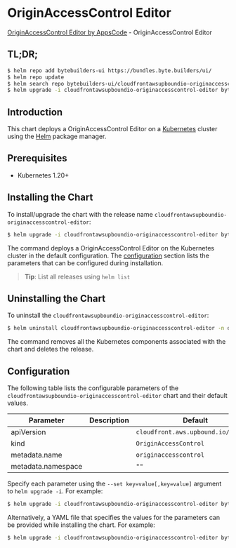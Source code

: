 # OriginAccessControl Editor

[OriginAccessControl Editor by AppsCode](https://byte.builders) - OriginAccessControl Editor

## TL;DR;

```bash
$ helm repo add bytebuilders-ui https://bundles.byte.builders/ui/
$ helm repo update
$ helm search repo bytebuilders-ui/cloudfrontawsupboundio-originaccesscontrol-editor --version=v0.4.18
$ helm upgrade -i cloudfrontawsupboundio-originaccesscontrol-editor bytebuilders-ui/cloudfrontawsupboundio-originaccesscontrol-editor -n default --create-namespace --version=v0.4.18
```

## Introduction

This chart deploys a OriginAccessControl Editor on a [Kubernetes](http://kubernetes.io) cluster using the [Helm](https://helm.sh) package manager.

## Prerequisites

- Kubernetes 1.20+

## Installing the Chart

To install/upgrade the chart with the release name `cloudfrontawsupboundio-originaccesscontrol-editor`:

```bash
$ helm upgrade -i cloudfrontawsupboundio-originaccesscontrol-editor bytebuilders-ui/cloudfrontawsupboundio-originaccesscontrol-editor -n default --create-namespace --version=v0.4.18
```

The command deploys a OriginAccessControl Editor on the Kubernetes cluster in the default configuration. The [configuration](#configuration) section lists the parameters that can be configured during installation.

> **Tip**: List all releases using `helm list`

## Uninstalling the Chart

To uninstall the `cloudfrontawsupboundio-originaccesscontrol-editor`:

```bash
$ helm uninstall cloudfrontawsupboundio-originaccesscontrol-editor -n default
```

The command removes all the Kubernetes components associated with the chart and deletes the release.

## Configuration

The following table lists the configurable parameters of the `cloudfrontawsupboundio-originaccesscontrol-editor` chart and their default values.

|     Parameter      | Description |                    Default                     |
|--------------------|-------------|------------------------------------------------|
| apiVersion         |             | <code>cloudfront.aws.upbound.io/v1beta1</code> |
| kind               |             | <code>OriginAccessControl</code>               |
| metadata.name      |             | <code>originaccesscontrol</code>               |
| metadata.namespace |             | <code>""</code>                                |


Specify each parameter using the `--set key=value[,key=value]` argument to `helm upgrade -i`. For example:

```bash
$ helm upgrade -i cloudfrontawsupboundio-originaccesscontrol-editor bytebuilders-ui/cloudfrontawsupboundio-originaccesscontrol-editor -n default --create-namespace --version=v0.4.18 --set apiVersion=cloudfront.aws.upbound.io/v1beta1
```

Alternatively, a YAML file that specifies the values for the parameters can be provided while
installing the chart. For example:

```bash
$ helm upgrade -i cloudfrontawsupboundio-originaccesscontrol-editor bytebuilders-ui/cloudfrontawsupboundio-originaccesscontrol-editor -n default --create-namespace --version=v0.4.18 --values values.yaml
```
